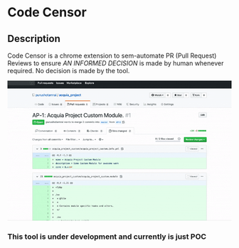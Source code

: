 # Code Censor

## Description

Code Censor is a chrome extension to sem-automate PR (Pull Request) Reviews to ensure <em>AN INFORMED DECISION</em> is made by human whenever required. No decision is made by the tool.

![](code-censor.gif)

### This tool is under development and currently is just POC ###
